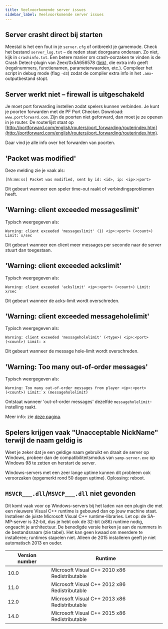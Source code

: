 ```yaml
---
title: Veelvoorkomende server issues
sidebar_label: Veelvoorkomende server issues
---
```


## Server crasht direct bij starten

Meestal is het een fout in je `server.cfg` of ontbreekt je gamemode. Check het bestand `server_log.txt` – de reden staat doorgaans onderaan. Zo niet, kijk in `crashinfo.txt`. Een betere manier om crash-oorzaken te vinden is de Crash Detect-plugin van Zeex/0x5A656578 ([link](https://github.com/Zeex/samp-plugin-crashdetect)), die extra info geeft (regelnummers, functienamen, parameterwaarden, etc.). Compileer het script in debug mode (flag `-d3`) zodat de compiler extra info in het `.amx`-outputbestand stopt.

## Server werkt niet – firewall is uitgeschakeld

Je moet port forwarding instellen zodat spelers kunnen verbinden. Je kunt je poorten forwarden met de PF Port Checker. Download: `www.portforward.com`. Zijn de poorten niet geforward, dan moet je ze openen in je router. De routerlijst staat op [http://portforward.com/english/routers/port_forwarding/routerindex.htm](http://portforward.com/english/routers/port_forwarding/routerindex.htm).

Daar vind je alle info over het forwarden van poorten.

## 'Packet was modified'

Deze melding zie je vaak als:

```
[hh:mm:ss] Packet was modified, sent by id: <id>, ip: <ip>:<port>
```

Dit gebeurt wanneer een speler time-out raakt of verbindingsproblemen heeft.

## 'Warning: client exceeded messageslimit'

Typisch weergegeven als:

```
Warning: client exceeded 'messageslimit' (1) <ip>:<port> (<count>) Limit: x/sec
```

Dit gebeurt wanneer een client meer messages per seconde naar de server stuurt dan toegestaan.

## 'Warning: client exceeded ackslimit'

Typisch weergegeven als:

```
Warning: client exceeded 'ackslimit' <ip>:<port> (<count>) Limit: x/sec
```

Dit gebeurt wanneer de acks-limit wordt overschreden.

## 'Warning: client exceeded messageholelimit'

Typisch weergegeven als:

```
Warning: client exceeded 'messageholelimit' (<type>) <ip>:<port> (<count>) Limit: x
```

Dit gebeurt wanneer de message hole-limit wordt overschreden.

## 'Warning: Too many out-of-order messages'

Typisch weergegeven als:

```
Warning: Too many out-of-order messages from player <ip>:<port> (<count>) Limit: x (messageholelimit)
```

Ontstaat wanneer 'out-of-order messages' dezelfde `messageholelimit`-instelling raakt.

Meer info: zie [deze pagina](ControllingServer#RCON_Commands).

## Spelers krijgen vaak "Unacceptable NickName" terwijl de naam geldig is

Weet je zeker dat je een geldige naam gebruikt en draait de server op Windows, probeer dan de compatibiliteitsmodus van `samp-server.exe` op Windows 98 te zetten en herstart de server.

Windows-servers met een zeer lange uptime kunnen dit probleem ook veroorzaken (opgemerkt rond 50 dagen uptime). Oplossing: reboot.

## `MSVCR___.dll`/`MSVCP___.dll` niet gevonden

Dit komt vaak voor op Windows-servers bij het laden van een plugin die met een nieuwere Visual C++ runtime is gebouwd dan op jouw machine staat. Installeer de juiste Microsoft Visual C++ runtime-libraries. Let op: de SA-MP-server is 32-bit, dus je hebt ook de 32-bit (x86) runtime nodig, ongeacht je architectuur. De benodigde versie herken je aan de nummers in de bestandsnaam (zie tabel). Het kan geen kwaad om meerdere te installeren; runtimes stapelen niet. Alleen de 2015 installeren geeft je niet automatisch 2013 en ouder.

| Version number | Runtime                                       |
| -------------- | --------------------------------------------- |
| 10.0           | Microsoft Visual C++ 2010 x86 Redistributable |
| 11.0           | Microsoft Visual C++ 2012 x86 Redistributable |
| 12.0           | Microsoft Visual C++ 2013 x86 Redistributable |
| 14.0           | Microsoft Visual C++ 2015 x86 Redistributable |


